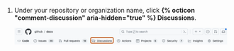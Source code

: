 1. Under your repository or organization name, click **{% octicon "comment-discussion" aria-hidden="true" %} Discussions**.

   ![Screenshot of the tabs in a {% data variables.product.company_short %} repository. The "Discussions" option is outlined in dark orange.](/assets/images/help/discussions/repository-discussions-tab-global-nav-update.png)
